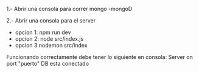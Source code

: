 1.- Abrir una consola para correr mongo
-mongoD

2.- Abrir una consola para el server
- opcion 1: npm run dev
- opcion 2: node src/index.js  
- opcion 3 nodemon src/index

Funcionando correctamente debe tener lo siguiente en consola:
Server on port "puerto"
DB esta conectado